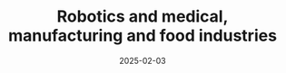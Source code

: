 ---
title: "Robotics and medical, manufacturing and food industries"
date: 2025-02-03
audio: "iotforge_unplugged_250203.mp3"
image: "cover.png"
script: "script.md"
sources: "sources.md"
description: "For this episode, I want to focus on something more specific in one area, as opposed to covering a wide variety of news. Recently, I came across a couple of news stories and articles about robotics and their role in different areas. I want to highlight three particular cases: medical, manufacturing, and food. And to start a new tradition, every odd episode I will include a few observations from the personal projects I’m working on — stay tuned to learn how to use fewer microcontrollers to make life easier."
tags: ["podcast", "episode"]
categories: ["Podcasts"]
ShowToc: false
---